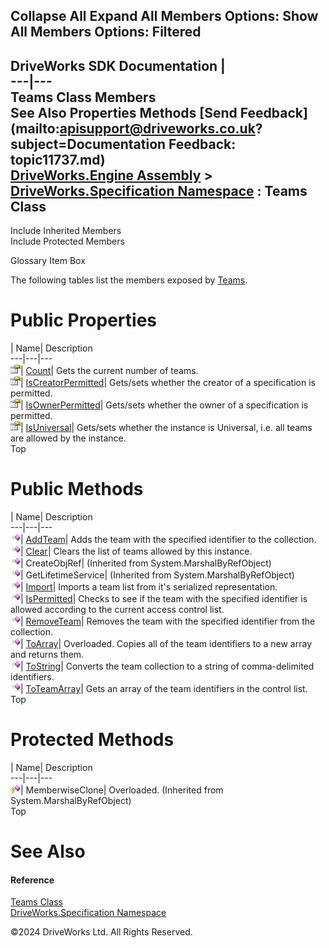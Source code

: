        

 Collapse All Expand All  Members Options: Show All  Members Options: Filtered   
---  
DriveWorks SDK Documentation  |   
---|---  
Teams Class Members   
See Also Properties Methods [Send Feedback](mailto:apisupport@driveworks.co.uk?subject=Documentation Feedback: topic11737.md)  
[DriveWorks.Engine Assembly](topic2156.md) > [DriveWorks.Specification Namespace](topic10764.md) : Teams Class  
---  
  
Include Inherited Members    
Include Protected Members  


Glossary Item Box

The following tables list the members exposed by [Teams](topic11737.md).

# Public Properties

| Name| Description  
---|---|---  
![Public Property](dotnetimages/publicProperty.gif)| [Count](topic11753.md)| Gets the current number of teams.   
![Public Property](dotnetimages/publicProperty.gif)| [IsCreatorPermitted](topic11754.md)| Gets/sets whether the creator of a specification is permitted.   
![Public Property](dotnetimages/publicProperty.gif)| [IsOwnerPermitted](topic11755.md)| Gets/sets whether the owner of a specification is permitted.   
![Public Property](dotnetimages/publicProperty.gif)| [IsUniversal](topic11756.md)| Gets/sets whether the instance is Universal, i.e. all teams are allowed by the instance.   
Top

# Public Methods

| Name| Description  
---|---|---  
![Public Method](dotnetimages/publicMethod.gif)| [AddTeam](topic11743.md)| Adds the team with the specified identifier to the collection.   
![Public Method](dotnetimages/publicMethod.gif)| [Clear](topic11744.md)| Clears the list of teams allowed by this instance.   
![Public Method](dotnetimages/publicMethod.gif)| CreateObjRef|  (Inherited from System.MarshalByRefObject)  
![Public Method](dotnetimages/publicMethod.gif)| GetLifetimeService|  (Inherited from System.MarshalByRefObject)  
![Public Method](dotnetimages/publicMethod.gif)| [Import](topic11745.md)| Imports a team list from it's serialized representation.   
![Public Method](dotnetimages/publicMethod.gif)| [IsPermitted](topic11746.md)| Checks to see if the team with the specified identifier is allowed according to the current access control list.   
![Public Method](dotnetimages/publicMethod.gif)| [RemoveTeam](topic11747.md)| Removes the team with the specified identifier from the collection.   
![Public Method](dotnetimages/publicMethod.gif)| [ToArray](topic11748.md)| Overloaded. Copies all of the team identifiers to a new array and returns them.   
![Public Method](dotnetimages/publicMethod.gif)| [ToString](topic11751.md)| Converts the team collection to a string of comma-delimited identifiers.   
![Public Method](dotnetimages/publicMethod.gif)| [ToTeamArray](topic11752.md)| Gets an array of the team identifiers in the control list.   
Top

# Protected Methods

| Name| Description  
---|---|---  
![Protected Method](dotnetimages/protectedMethod.gif)| MemberwiseClone| Overloaded. (Inherited from System.MarshalByRefObject)  
Top

# See Also

#### Reference

[Teams Class](topic11737.md)   
[DriveWorks.Specification Namespace](topic10764.md)

©2024 DriveWorks Ltd. All Rights Reserved.

